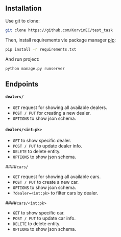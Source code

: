 ## Installation

Use git to clone:
```bash
git clone https://github.com/KorvinEC/test_task
```

Then, install requirements vie package manager [pip](https://pip.pypa.io/en/stable/):

```bash
pip install -r requirements.txt
```

And run project:
```
python manage.py runserver
```

## Endpoints

#### `dealers/`

* `GET` request for showing all available dealers.
* `POST / PUT` for creating a new dealer.
* `OPTIONS` to show json schema.

#### `dealers/<int:pk>`

* `GET` to show specific dealer.
* `POST / PUT` to update dealer info.
* `DELETE` to delete entity.
* `OPTIONS` to show json schema.

####`cars/`

* `GET` request for showing all available cars.
* `POST / PUT` to create a new car.
* `OPTIONS` to show json schema.
* `?dealer=<int:pk>` to filter cars by dealer.

####`cars/<int:pk>`

* `GET` to show specific car.
* `POST / PUT` to update car info.
* `DELETE` to delete entity.
* `OPTIONS` to show json schema.
